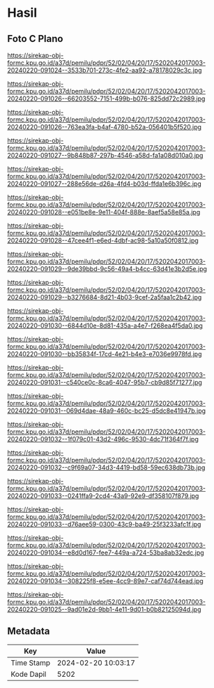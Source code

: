# Hasil

## Foto C Plano

https://sirekap-obj-formc.kpu.go.id/a37d/pemilu/pdpr/52/02/04/20/17/5202042017003-20240220-091024--3533b701-273c-4fe2-aa92-a78178029c3c.jpg

https://sirekap-obj-formc.kpu.go.id/a37d/pemilu/pdpr/52/02/04/20/17/5202042017003-20240220-091026--66203552-7151-499b-b076-825dd72c2989.jpg

https://sirekap-obj-formc.kpu.go.id/a37d/pemilu/pdpr/52/02/04/20/17/5202042017003-20240220-091026--763ea3fa-b4af-4780-b52a-056401b5f520.jpg

https://sirekap-obj-formc.kpu.go.id/a37d/pemilu/pdpr/52/02/04/20/17/5202042017003-20240220-091027--9b848b87-297b-4546-a58d-fa1a08d010a0.jpg

https://sirekap-obj-formc.kpu.go.id/a37d/pemilu/pdpr/52/02/04/20/17/5202042017003-20240220-091027--288e56de-d26a-4fd4-b03d-ffda1e6b396c.jpg

https://sirekap-obj-formc.kpu.go.id/a37d/pemilu/pdpr/52/02/04/20/17/5202042017003-20240220-091028--e051be8e-9e11-404f-888e-8aef5a58e85a.jpg

https://sirekap-obj-formc.kpu.go.id/a37d/pemilu/pdpr/52/02/04/20/17/5202042017003-20240220-091028--47cee4f1-e6ed-4dbf-ac98-5a10a50f0812.jpg

https://sirekap-obj-formc.kpu.go.id/a37d/pemilu/pdpr/52/02/04/20/17/5202042017003-20240220-091029--9de39bbd-9c56-49a4-b4cc-63d41e3b2d5e.jpg

https://sirekap-obj-formc.kpu.go.id/a37d/pemilu/pdpr/52/02/04/20/17/5202042017003-20240220-091029--b3276684-8d21-4b03-9cef-2a5faa1c2b42.jpg

https://sirekap-obj-formc.kpu.go.id/a37d/pemilu/pdpr/52/02/04/20/17/5202042017003-20240220-091030--6844d10e-8d81-435a-a4e7-f268ea4f5da0.jpg

https://sirekap-obj-formc.kpu.go.id/a37d/pemilu/pdpr/52/02/04/20/17/5202042017003-20240220-091030--bb35834f-17cd-4e21-b4e3-e7036e9978fd.jpg

https://sirekap-obj-formc.kpu.go.id/a37d/pemilu/pdpr/52/02/04/20/17/5202042017003-20240220-091031--c540ce0c-8ca6-4047-95b7-cb9d85f71277.jpg

https://sirekap-obj-formc.kpu.go.id/a37d/pemilu/pdpr/52/02/04/20/17/5202042017003-20240220-091031--069d4dae-48a9-460c-bc25-d5dc8e41947b.jpg

https://sirekap-obj-formc.kpu.go.id/a37d/pemilu/pdpr/52/02/04/20/17/5202042017003-20240220-091032--1f079c01-43d2-496c-9530-4dc71f364f7f.jpg

https://sirekap-obj-formc.kpu.go.id/a37d/pemilu/pdpr/52/02/04/20/17/5202042017003-20240220-091032--c9f69a07-34d3-4419-bd58-59ec638db73b.jpg

https://sirekap-obj-formc.kpu.go.id/a37d/pemilu/pdpr/52/02/04/20/17/5202042017003-20240220-091033--0241ffa9-2cd4-43a9-92e9-df358107f879.jpg

https://sirekap-obj-formc.kpu.go.id/a37d/pemilu/pdpr/52/02/04/20/17/5202042017003-20240220-091033--d76aee59-0300-43c9-ba49-25f3233afc1f.jpg

https://sirekap-obj-formc.kpu.go.id/a37d/pemilu/pdpr/52/02/04/20/17/5202042017003-20240220-091034--e8d0d167-fee7-449a-a724-53ba8ab32edc.jpg

https://sirekap-obj-formc.kpu.go.id/a37d/pemilu/pdpr/52/02/04/20/17/5202042017003-20240220-091034--308225f8-e5ee-4cc9-89e7-caf74d744ead.jpg

https://sirekap-obj-formc.kpu.go.id/a37d/pemilu/pdpr/52/02/04/20/17/5202042017003-20240220-091025--9ad01e2d-9bb1-4e11-9d01-b0b82125094d.jpg


## Metadata

| Key        | Value               |
| ---------- | ------------------- |
| Time Stamp | 2024-02-20 10:03:17 |
| Kode Dapil | 5202                |



